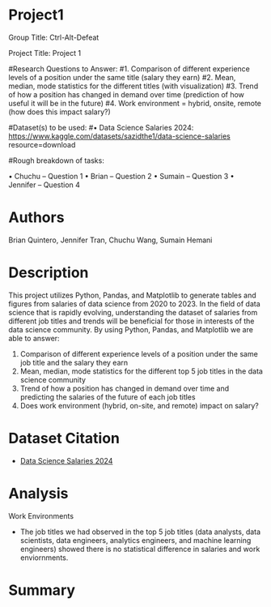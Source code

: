# Project1
Group Title: Ctrl-Alt-Defeat

Project Title: Project 1

#Research Questions to Answer:
#1.	Comparison of different experience levels of a position under the same title (salary they earn)
#2.	Mean, median, mode statistics for the different titles (with visualization)
#3.	Trend of how a position has changed in demand over time (prediction of how useful it will be in the future)
#4.	Work environment = hybrid, onsite, remote (how does this impact salary?)

#Dataset(s) to be used: 
#•	Data Science Salaries 2024: https://www.kaggle.com/datasets/sazidthe1/data-science-salaries
resource=download

#Rough breakdown of tasks:

•	Chuchu – Question 1 
•	Brian – Question 2
•	Sumain – Question 3
•	Jennifer – Question 4
# Authors
Brian Quintero, Jennifer Tran, Chuchu Wang, Sumain Hemani

# Description
This project utilizes Python, Pandas, and Matplotlib to generate tables and figures from salaries of data science from 2020 to 2023. In the field of data science that is rapidly evolving, understanding the dataset of salaries from different job titles and trends will be beneficial for those in interests of the data science community. By using Python, Pandas, and Matplotlib we are able to answer:
1.	Comparison of different experience levels of a position under the same job title and the salary they earn
2.	Mean, median, mode statistics for the different top 5 job titles in the data science community
3.	Trend of how a position has changed in demand over time and predicting the salaries of the future of each job titles
4.	Does work environment (hybrid, on-site, and remote) impact on salary?

# Dataset Citation 
- [Data Science Salaries 2024](https://www.kaggle.com/datasets/sazidthe1/data-science-salaries)

# Analysis
Work Environments
- The job titles we had observed in the top 5 job titles (data analysts, data scientists, data engineers, analytics engineers, and machine learning engineers) showed there is no statistical difference in salaries and work enviornments.

# Summary
